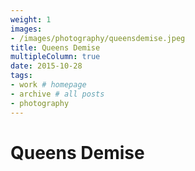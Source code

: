 ```yaml
---
weight: 1
images:
- /images/photography/queensdemise.jpeg
title: Queens Demise
multipleColumn: true
date: 2015-10-28
tags:
- work # homepage
- archive # all posts
- photography
---
```


# Queens Demise